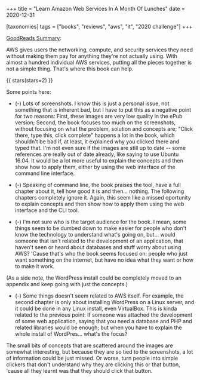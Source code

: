 +++
title = "Learn Amazon Web Services In A Month Of Lunches"
date = 2020-12-31

[taxonomies]
tags = ["books", "reviews", "aws", "it", "2020 challenge"]
+++

[GoodReads Summary](https://www.goodreads.com/book/show/34013923-learn-amazon-web-services-in-a-month-of-lunches):

AWS gives users the networking, compute, and security services they need without
making them pay for anything they're not actually using. With almost a hundred
individual AWS services, putting all the pieces together is not a simple
thing. That's where this book can help.

<!-- more -->

{{ stars(stars=2) }}

Some points here:

* (-) Lots of screenshots. I know this is just a personal issue, not something
  that is inherent bad, but I have to put this as a negative point for two
  reasons: First, these images are very low quality in the ePub version; Second,
  the book focuses too much on the screenshots, without focusing on what the
  problem, solution and concepts are; "Click there, type this, click complete"
  happens a lot in the book, which shouldn't be bad if, at least, it explained
  why you clicked there and typed that. I'm not even sure if the images are
  still up to date -- some references are really out of date already, like
  saying to use Ubuntu 16.04. It would be a lot more useful to explain the
  concepts and then show how to apply them, either by using the web interface of
  the command line interface.

* (-) Speaking of command line, the book praises the tool, have a full chapter
  about it, tell how good it is and then... nothing. The following chapters
  completely ignore it. Again, this seem like a missed oportunity to explain
  concepts and then show how to apply them using the web interface and the CLI
  tool.

* (-) I'm not sure who is the target audience for the book. I mean, some things
  seem to be dumbed down to make easier for people who don't know the technology
  to understand what's going on, but... would someone that isn't related to the
  development of an application, that haven't seen or heard about databases and
  stuff worry about using AWS? 'Cause that's who the book seems focused on:
  people who just want something on the internet, but have no idea what they
  want or how to make it work.

(As a side note, the WordPress install could be completely moved to an appendix
and keep going with just the concepts.)

* (-) Some things doesn't seem related to AWS itself. For example, the second
  chapter is only about installing WordPress on a Linux server, and it could be
  done in any Linux install, even VirtualBox. This is kinda related to the
  previous point: If someone was attached the development of some web
  application, saying that you need a database and PHP and related libraries
  would be enough; but when you have to explain the whole install of
  WordPres... what's the focus?

The small bits of concepts that are scattered around the images are somewhat
interesting, but because they are so tied to the screenshots, a lot of
information could be just missed. Or worse, turn people into simple clickers
that don't understand why they are clicking this or that button, 'cause all they
learnt was that they should click that button.
